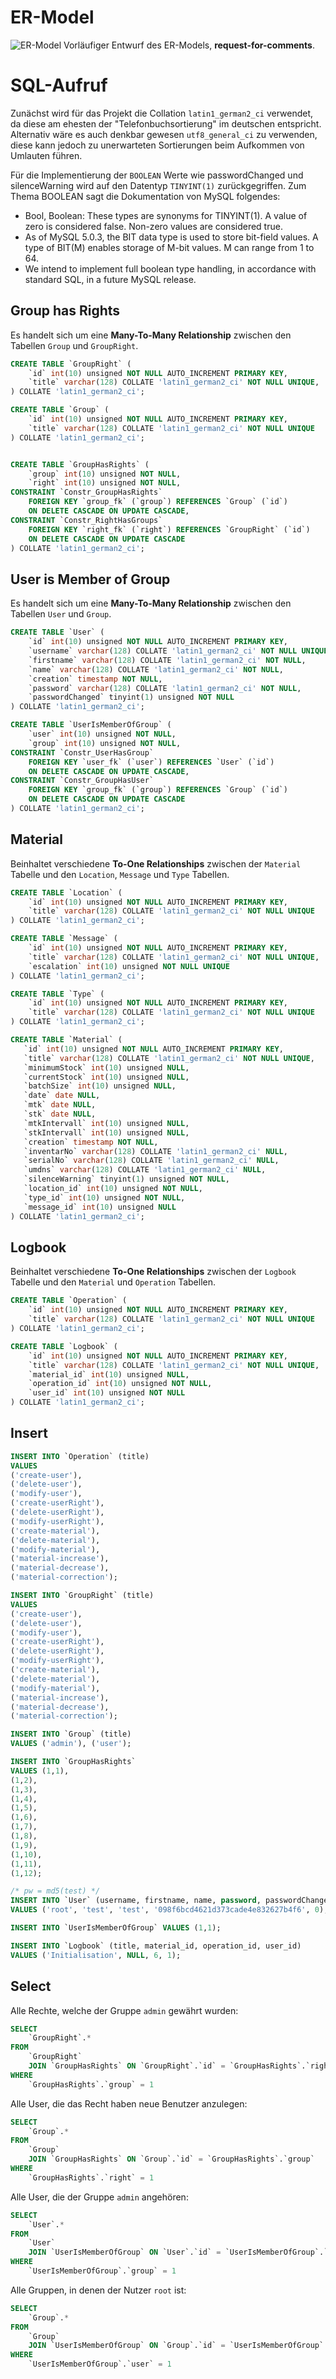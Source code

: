# ER-Model

![ER-Model](./ER/ER-Model.png)
Vorläufiger Entwurf des ER-Models, **request-for-comments**.

# SQL-Aufruf

Zunächst wird für das Projekt die Collation `latin1_german2_ci` verwendet, da diese am ehesten der "Telefonbuchsortierung" im deutschen entspricht. Alternativ wäre es auch denkbar gewesen `utf8_general_ci` zu verwenden, diese kann jedoch zu unerwarteten Sortierungen beim Aufkommen von Umlauten führen.

Für die Implementierung der `BOOLEAN` Werte wie passwordChanged und silenceWarning wird auf den Datentyp `TINYINT(1)` zurückgegriffen. Zum Thema BOOLEAN sagt die Dokumentation von MySQL folgendes:

- Bool, Boolean: These types are synonyms for TINYINT(1). A value of zero is considered false. Non-zero values are considered true.
- As of MySQL 5.0.3, the BIT data type is used to store bit-field values. A type of BIT(M) enables storage of M-bit values. M can range from 1 to 64.
- We intend to implement full boolean type handling, in accordance with standard SQL, in a future MySQL release.


## Group has Rights

Es handelt sich um eine **Many-To-Many Relationship** zwischen den Tabellen `Group` und `GroupRight`.

```sql
CREATE TABLE `GroupRight` (
    `id` int(10) unsigned NOT NULL AUTO_INCREMENT PRIMARY KEY,
    `title` varchar(128) COLLATE 'latin1_german2_ci' NOT NULL UNIQUE,
) COLLATE 'latin1_german2_ci';

CREATE TABLE `Group` (
    `id` int(10) unsigned NOT NULL AUTO_INCREMENT PRIMARY KEY,
    `title` varchar(128) COLLATE 'latin1_german2_ci' NOT NULL UNIQUE
) COLLATE 'latin1_german2_ci';


CREATE TABLE `GroupHasRights` (
    `group` int(10) unsigned NOT NULL,
    `right` int(10) unsigned NOT NULL,
CONSTRAINT `Constr_GroupHasRights`
    FOREIGN KEY `group_fk` (`group`) REFERENCES `Group` (`id`)
    ON DELETE CASCADE ON UPDATE CASCADE,
CONSTRAINT `Constr_RightHasGroups`
    FOREIGN KEY `right_fk` (`right`) REFERENCES `GroupRight` (`id`)
    ON DELETE CASCADE ON UPDATE CASCADE
) COLLATE 'latin1_german2_ci';
```
## User is Member of Group

Es handelt sich um eine **Many-To-Many Relationship** zwischen den Tabellen `User` und `Group`.

```sql
CREATE TABLE `User` (
    `id` int(10) unsigned NOT NULL AUTO_INCREMENT PRIMARY KEY,
    `username` varchar(128) COLLATE 'latin1_german2_ci' NOT NULL UNIQUE,
    `firstname` varchar(128) COLLATE 'latin1_german2_ci' NOT NULL,
    `name` varchar(128) COLLATE 'latin1_german2_ci' NOT NULL,
    `creation` timestamp NOT NULL,
    `password` varchar(128) COLLATE 'latin1_german2_ci' NOT NULL,
    `passwordChanged` tinyint(1) unsigned NOT NULL
) COLLATE 'latin1_german2_ci';

CREATE TABLE `UserIsMemberOfGroup` (
    `user` int(10) unsigned NOT NULL,
    `group` int(10) unsigned NOT NULL,
CONSTRAINT `Constr_UserHasGroup`
    FOREIGN KEY `user_fk` (`user`) REFERENCES `User` (`id`)
    ON DELETE CASCADE ON UPDATE CASCADE,
CONSTRAINT `Constr_GroupHasUser`
    FOREIGN KEY `group_fk` (`group`) REFERENCES `Group` (`id`)
    ON DELETE CASCADE ON UPDATE CASCADE
) COLLATE 'latin1_german2_ci';
```

## Material

Beinhaltet verschiedene **To-One Relationships** zwischen der `Material` Tabelle und den `Location`, `Message` und `Type` Tabellen.

```sql
CREATE TABLE `Location` (
    `id` int(10) unsigned NOT NULL AUTO_INCREMENT PRIMARY KEY,
    `title` varchar(128) COLLATE 'latin1_german2_ci' NOT NULL UNIQUE
) COLLATE 'latin1_german2_ci';

CREATE TABLE `Message` (
    `id` int(10) unsigned NOT NULL AUTO_INCREMENT PRIMARY KEY,
    `title` varchar(128) COLLATE 'latin1_german2_ci' NOT NULL UNIQUE,
    `escalation` int(10) unsigned NOT NULL UNIQUE
) COLLATE 'latin1_german2_ci';

CREATE TABLE `Type` (
    `id` int(10) unsigned NOT NULL AUTO_INCREMENT PRIMARY KEY,
    `title` varchar(128) COLLATE 'latin1_german2_ci' NOT NULL UNIQUE
) COLLATE 'latin1_german2_ci';

CREATE TABLE `Material` (
   `id` int(10) unsigned NOT NULL AUTO_INCREMENT PRIMARY KEY,
   `title` varchar(128) COLLATE 'latin1_german2_ci' NOT NULL UNIQUE,
   `minimumStock` int(10) unsigned NULL,
   `currentStock` int(10) unsigned NULL,
   `batchSize` int(10) unsigned NULL,
   `date` date NULL,
   `mtk` date NULL,
   `stk` date NULL,
   `mtkIntervall` int(10) unsigned NULL,
   `stkIntervall` int(10) unsigned NULL,
   `creation` timestamp NOT NULL,
   `inventarNo` varchar(128) COLLATE 'latin1_german2_ci' NULL,
   `serialNo` varchar(128) COLLATE 'latin1_german2_ci' NULL,
   `umdns` varchar(128) COLLATE 'latin1_german2_ci' NULL,
   `silenceWarning` tinyint(1) unsigned NOT NULL,
   `location_id` int(10) unsigned NOT NULL,
   `type_id` int(10) unsigned NOT NULL,
   `message_id` int(10) unsigned NULL
) COLLATE 'latin1_german2_ci';
```

## Logbook

Beinhaltet verschiedene **To-One Relationships** zwischen der `Logbook` Tabelle und den `Material` und `Operation` Tabellen.

```sql
CREATE TABLE `Operation` (
    `id` int(10) unsigned NOT NULL AUTO_INCREMENT PRIMARY KEY,
    `title` varchar(128) COLLATE 'latin1_german2_ci' NOT NULL UNIQUE
) COLLATE 'latin1_german2_ci';

CREATE TABLE `Logbook` (
    `id` int(10) unsigned NOT NULL AUTO_INCREMENT PRIMARY KEY,
    `title` varchar(128) COLLATE 'latin1_german2_ci' NOT NULL UNIQUE,
    `material_id` int(10) unsigned NULL,
    `operation_id` int(10) unsigned NOT NULL,
    `user_id` int(10) unsigned NOT NULL
) COLLATE 'latin1_german2_ci';
```


## Insert

```sql
INSERT INTO `Operation` (title)
VALUES
('create-user'),
('delete-user'),
('modify-user'),
('create-userRight'),
('delete-userRight'),
('modify-userRight'),
('create-material'),
('delete-material'),
('modify-material'),
('material-increase'),
('material-decrease'),
('material-correction');

INSERT INTO `GroupRight` (title)
VALUES
('create-user'),
('delete-user'),
('modify-user'),
('create-userRight'),
('delete-userRight'),
('modify-userRight'),
('create-material'),
('delete-material'),
('modify-material'),
('material-increase'),
('material-decrease'),
('material-correction');

INSERT INTO `Group` (title)
VALUES ('admin'), ('user');

INSERT INTO `GroupHasRights`
VALUES (1,1),
(1,2),
(1,3),
(1,4),
(1,5),
(1,6),
(1,7),
(1,8),
(1,9),
(1,10),
(1,11),
(1,12);

/* pw = md5(test) */
INSERT INTO `User` (username, firstname, name, password, passwordChanged)
VALUES ('root', 'test', 'test', '098f6bcd4621d373cade4e832627b4f6', 0);

INSERT INTO `UserIsMemberOfGroup` VALUES (1,1);

INSERT INTO `Logbook` (title, material_id, operation_id, user_id)
VALUES ('Initialisation', NULL, 6, 1);
```

## Select

Alle Rechte, welche der Gruppe ``admin`` gewährt wurden:

```sql
SELECT
    `GroupRight`.*
FROM
    `GroupRight`
    JOIN `GroupHasRights` ON `GroupRight`.`id` = `GroupHasRights`.`right`
WHERE
    `GroupHasRights`.`group` = 1
```

Alle User, die das Recht haben neue Benutzer anzulegen:
```sql
SELECT
    `Group`.*
FROM
    `Group`
    JOIN `GroupHasRights` ON `Group`.`id` = `GroupHasRights`.`group`
WHERE
    `GroupHasRights`.`right` = 1
```



Alle User, die der Gruppe ``admin`` angehören:

```sql
SELECT
    `User`.*
FROM
    `User`
    JOIN `UserIsMemberOfGroup` ON `User`.`id` = `UserIsMemberOfGroup`.`user`
WHERE
    `UserIsMemberOfGroup`.`group` = 1
```

Alle Gruppen, in denen der Nutzer ``root`` ist:

```sql
SELECT
    `Group`.*
FROM
    `Group`
    JOIN `UserIsMemberOfGroup` ON `Group`.`id` = `UserIsMemberOfGroup`.`group`
WHERE
    `UserIsMemberOfGroup`.`user` = 1
```
